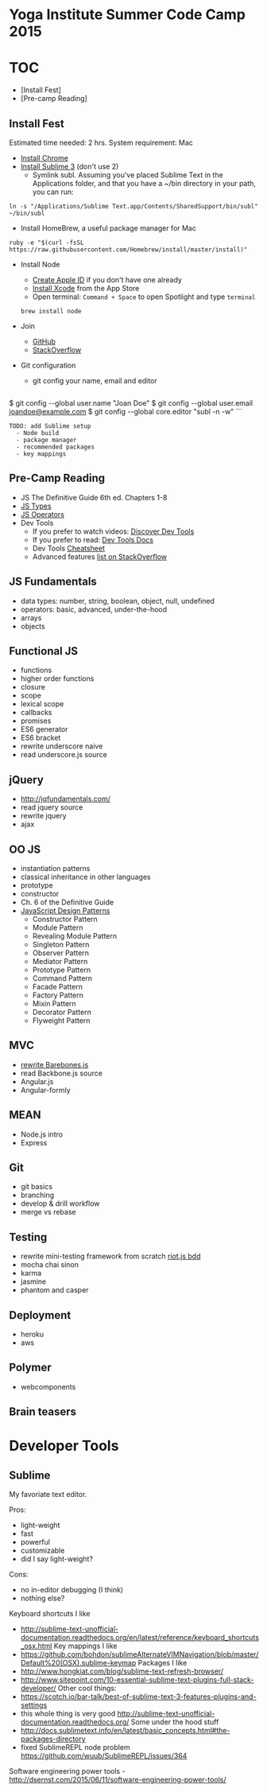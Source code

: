 # Yoga Institute Summer Code Camp 2015

# TOC

- [Install Fest]
- [Pre-camp Reading]

## Install Fest

Estimated time needed: 2 hrs.
System requirement: Mac

* [Install Chrome](https://www.google.com/intl/en/chrome/browser/desktop/index.html)
* [Install Sublime 3](http://www.sublimetext.com/3) (don't use 2)
    * Symlink subl.  Assuming you've placed Sublime Text in the Applications folder, and that you have a ~/bin directory in your path, you can run:    

```
ln -s "/Applications/Sublime Text.app/Contents/SharedSupport/bin/subl" ~/bin/subl
```
* Install HomeBrew, a useful package manager for Mac

```
ruby -e "$(curl -fsSL https://raw.githubusercontent.com/Homebrew/install/master/install)"
```
 
* Install Node
    * [Create Apple ID](https://appleid.apple.com/account) if you don't have one already
    * [Install Xcode](https://itunes.apple.com/us/app/xcode/id497799835?ls=1&mt=12) from the App Store
    * Open terminal: `Command + Space` to open  Spotlight and type `terminal`
    
    ```
    brew install node
    ```

* Join
    * [GitHub](https://github.com/join)
    * [StackOverflow](https://stackoverflow.com/users/signup)
* Git configuration
    * git config your name, email and editor
        
    ```
$ git config --global user.name "Joan Doe"
$ git config --global user.email joandoe@example.com
$ git config --global core.editor "subl -n -w"
    ```
    
    TODO: add Sublime setup
      - Node build
      - package manager
      - recommended packages
      - key mappings

## Pre-Camp Reading

- JS The Definitive Guide 6th ed. Chapters 1-8
- [JS Types](https://blogs.adobe.com/webplatform/2012/08/27/javascript-types/)
- [JS Operators](https://blogs.adobe.com/webplatform/2012/09/21/javascript-operators/)
- Dev Tools
   - If you prefer to watch videos: [Discover Dev Tools](http://discover-devtools.codeschool.com/)
   - If you prefer to read: [Dev Tools Docs](https://developer.chrome.com/devtools)
   - Dev Tools [Cheatsheet](http://anti-code.com/devtools-cheatsheet/)
   - Advanced features [list on StackOverflow](http://stackoverflow.com/questions/16752622/chrome-developer-tools-best-resource-for-learning-advanced-features)

## JS Fundamentals

- data types: number, string, boolean, object, null, undefined
- operators: basic, advanced, under-the-hood
- arrays
- objects

## Functional JS

- functions
- higher order functions
- closure
- scope
- lexical scope
- callbacks
- promises
- ES6 generator
- ES6 bracket
- rewrite underscore naive
- read underscore.js source

## jQuery

- http://jqfundamentals.com/
- read jquery source
- rewrite jquery
- ajax

## OO JS

- instantiation patterns
- classical inheritance in other languages
- prototype
- constructor
- Ch. 6 of the Definitive Guide
- [JavaScript Design Patterns](http://addyosmani.com/resources/essentialjsdesignpatterns/book/)
  - Constructor Pattern
  - Module Pattern
  - Revealing Module Pattern
  - Singleton Pattern
  - Observer Pattern
  - Mediator Pattern
  - Prototype Pattern
  - Command Pattern
  - Facade Pattern
  - Factory Pattern
  - Mixin Pattern
  - Decorator Pattern
  - Flyweight Pattern

## MVC

- [rewrite Barebones.js](https://kuychaco.github.io/Barebone.js/docs/BAREBONE.html)
- read Backbone.js source
- Angular.js
- Angular-formly

## MEAN

- Node.js intro
- Express

## Git

- git basics
- branching
- develop & drill workflow
- merge vs rebase

## Testing

- rewrite mini-testing framework from scratch [riot.js bdd](https://github.com/riot/riot/blob/2f3820e764932124f97e66cd3e5df36997bde1e8/bdd.js)
- mocha chai sinon
- karma
- jasmine
- phantom and casper

## Deployment

- heroku
- aws

## Polymer 

- webcomponents

## Brain teasers

# Developer Tools

## Sublime

My favoriate text editor.

Pros:
  - light-weight
  - fast
  - powerful
  - customizable
  - did I say light-weight?

Cons:
  - no in-editor debugging (I think)
  - nothing else?

Keyboard shortcuts I like
  - http://sublime-text-unofficial-documentation.readthedocs.org/en/latest/reference/keyboard_shortcuts_osx.html
Key mappings I like
  - https://github.com/bohdon/sublimeAlternateVIMNavigation/blob/master/Default%20(OSX).sublime-keymap
Packages I like
  - http://www.hongkiat.com/blog/sublime-text-refresh-browser/
  - http://www.sitepoint.com/10-essential-sublime-text-plugins-full-stack-developer/
Other cool things:
  - https://scotch.io/bar-talk/best-of-sublime-text-3-features-plugins-and-settings
  - this whole thing is very good http://sublime-text-unofficial-documentation.readthedocs.org/
Some under the hood stuff
  - http://docs.sublimetext.info/en/latest/basic_concepts.html#the-packages-directory
  - fixed SublimeREPL node problem https://github.com/wuub/SublimeREPL/issues/364

  Software engineering power tools
    - http://dsernst.com/2015/06/11/software-engineering-power-tools/
